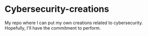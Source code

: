 # Cybersecurity-creations
My repo where I can put my own creations related to cybersecurity.
Hopefully, I'll have the commitment to perform.
